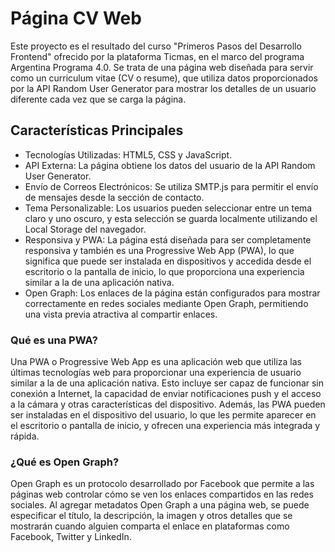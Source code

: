 # Página CV Web

Este proyecto es el resultado del curso "Primeros Pasos del Desarrollo Frontend" ofrecido por la plataforma Ticmas, en el marco del programa Argentina Programa 4.0. Se trata de una página web diseñada para servir como un curriculum vitae (CV o resume), que utiliza datos proporcionados por la API Random User Generator para mostrar los detalles de un usuario diferente cada vez que se carga la página.

## Características Principales

- Tecnologías Utilizadas: HTML5, CSS y JavaScript.
- API Externa: La página obtiene los datos del usuario de la API Random User Generator.
- Envío de Correos Electrónicos: Se utiliza SMTP.js para permitir el envío de mensajes desde la sección de contacto.
- Tema Personalizable: Los usuarios pueden seleccionar entre un tema claro y uno oscuro, y esta selección se guarda localmente utilizando el Local Storage del navegador.
- Responsiva y PWA: La página está diseñada para ser completamente responsiva y también es una Progressive Web App (PWA), lo que significa que puede ser instalada en dispositivos y accedida desde el escritorio o la pantalla de inicio, lo que proporciona una experiencia similar a la de una aplicación nativa.
- Open Graph: Los enlaces de la página están configurados para mostrar correctamente en redes sociales mediante Open Graph, permitiendo una vista previa atractiva al compartir enlaces.

### Qué es una PWA?

Una PWA o Progressive Web App es una aplicación web que utiliza las últimas tecnologías web para proporcionar una experiencia de usuario similar a la de una aplicación nativa. Esto incluye ser capaz de funcionar sin conexión a Internet, la capacidad de enviar notificaciones push y el acceso a la cámara y otras características del dispositivo. Además, las PWA pueden ser instaladas en el dispositivo del usuario, lo que les permite aparecer en el escritorio o pantalla de inicio, y ofrecen una experiencia más integrada y rápida.

### ¿Qué es Open Graph?

Open Graph es un protocolo desarrollado por Facebook que permite a las páginas web controlar cómo se ven los enlaces compartidos en las redes sociales. Al agregar metadatos Open Graph a una página web, se puede especificar el título, la descripción, la imagen y otros detalles que se mostrarán cuando alguien comparta el enlace en plataformas como Facebook, Twitter y LinkedIn.
